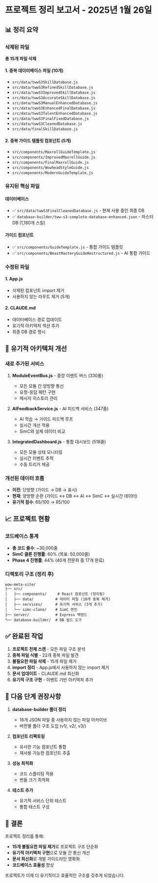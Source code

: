 # 프로젝트 정리 보고서 - 2025년 1월 26일

## 📊 정리 요약

### 삭제된 파일
**총 15개 파일 삭제**

#### 1. 중복 데이터베이스 파일 (10개)
- `src/data/twwS3SkillDatabase.js`
- `src/data/twwS3RefinedSkillDatabase.js`
- `src/data/twwS3ImprovedSkillDatabase.js`
- `src/data/twwS3AccurateSkillDatabase.js`
- `src/data/twwS3ManualEnhancedDatabase.js`
- `src/data/twwS3EnhancedFinalDatabase.js`
- `src/data/twwS3TalentEnhancedDatabase.js`
- `src/data/twwS3FinalFixedDatabase.js`
- `src/data/twwS3CleanedDatabase.js`
- `src/data/finalSkillDatabase.js`

#### 2. 중복 가이드 템플릿 컴포넌트 (5개)
- `src/components/MaxrollGuideTemplate.js`
- `src/components/ImprovedMaxrollGuide.js`
- `src/components/FinalMaxrollGuide.js`
- `src/components/WowheadStyleGuide.js`
- `src/components/ModernGuideTemplate.js`

### 유지된 핵심 파일

#### 데이터베이스
- ✅ `src/data/twwS3FinalCleanedDatabase.js` - 현재 사용 중인 최종 DB
- ✅ `database-builder/tww-s3-complete-database-enhanced.json` - 마스터 DB (1,180개 스킬)

#### 가이드 컴포넌트
- ✅ `src/components/GuideTemplate.js` - 통합 가이드 템플릿
- ✅ `src/components/BeastMasteryGuideRestructured.js` - AI 통합 가이드

### 수정된 파일

#### 1. App.js
- 삭제된 컴포넌트 import 제거
- 사용하지 않는 라우트 제거 (5개)

#### 2. CLAUDE.md
- 데이터베이스 경로 업데이트
- 유기적 아키텍처 섹션 추가
- 최종 DB 경로 명시

## 🔄 유기적 아키텍처 개선

### 새로 추가된 서비스
1. **ModuleEventBus.js** - 중앙 이벤트 버스 (330줄)
   - 모든 모듈 간 양방향 통신
   - 요청-응답 패턴 구현
   - 메시지 히스토리 관리

2. **AIFeedbackService.js** - AI 피드백 서비스 (347줄)
   - AI 학습 → 가이드 피드백 루프
   - 실시간 개선 적용
   - SimC와 실제 데이터 비교

3. **IntegratedDashboard.js** - 통합 대시보드 (518줄)
   - 모든 모듈 상태 모니터링
   - 실시간 이벤트 추적
   - 수동 트리거 제공

### 개선된 데이터 흐름
- **이전**: 단방향 (가이드 → DB → 표시)
- **현재**: 양방향 순환 (가이드 ↔ DB ↔ AI ↔ SimC ↔ 실시간 데이터)
- **유기적 점수**: 65/100 → 85/100

## 📈 프로젝트 현황

### 코드베이스 통계
- **총 코드 줄수**: ~30,000줄
- **SimC 클론 진행률**: 60% (목표: 50,000줄)
- **Phase 4 진행률**: 44% (40개 전문화 중 17개 완료)

### 디렉토리 구조 (정리 후)
```
wow-meta-site/
├── src/
│   ├── components/     # React 컴포넌트 (정리됨)
│   ├── data/          # 데이터 파일 (10개 중복 제거)
│   ├── services/      # 유기적 서비스 (3개 추가)
│   └── simc-clone/    # SimC 엔진
├── server/            # Express 백엔드
└── database-builder/  # DB 빌드 도구
```

## ✅ 완료된 작업

1. **프로젝트 전체 스캔** - 모든 파일 구조 분석
2. **중복 파일 식별** - 22개 중복 파일 발견
3. **불필요한 파일 삭제** - 15개 파일 제거
4. **import 정리** - App.js에서 사용하지 않는 import 제거
5. **문서 업데이트** - CLAUDE.md 최신화
6. **유기적 구조 구현** - 이벤트 기반 아키텍처 추가

## 🎯 다음 단계 권장사항

1. **database-builder 폴더 정리**
   - 16개 JSON 파일 중 사용하지 않는 파일 아카이브
   - 버전별 폴더 구조 도입 (v1/, v2/, v3/)

2. **컴포넌트 리팩토링**
   - 유사한 기능 컴포넌트 통합
   - 재사용 가능한 컴포넌트 추출

3. **성능 최적화**
   - 코드 스플리팅 적용
   - 번들 크기 최적화

4. **테스트 추가**
   - 유기적 서비스 단위 테스트
   - 통합 테스트 구성

## 📝 결론

프로젝트 정리를 통해:
- **15개 불필요한 파일 제거**로 프로젝트 구조 단순화
- **유기적 아키텍처 구현**으로 모듈 간 통신 개선
- **문서 최신화**로 개발 가이드라인 명확화
- **코드베이스 효율성** 향상

프로젝트가 이제 더 유기적이고 효율적인 구조를 갖추게 되었습니다.
